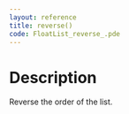 ```yaml
---
layout: reference
title: reverse()
code: FloatList_reverse_.pde
---
```


# Description

Reverse the order of the list.

